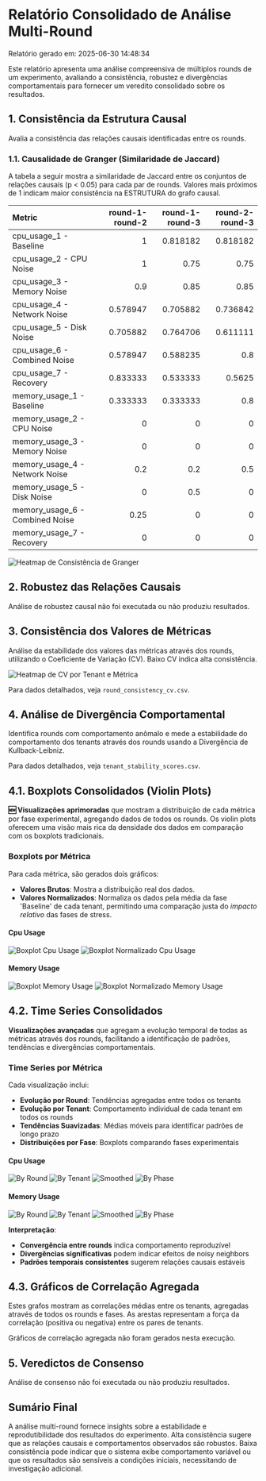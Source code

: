 # Relatório Consolidado de Análise Multi-Round

Relatório gerado em: 2025-06-30 14:48:34

Este relatório apresenta uma análise compreensiva de múltiplos rounds de um experimento, avaliando a consistência, robustez e divergências comportamentais para fornecer um veredito consolidado sobre os resultados.

## 1. Consistência da Estrutura Causal

Avalia a consistência das relações causais identificadas entre os rounds.

### 1.1. Causalidade de Granger (Similaridade de Jaccard)
A tabela a seguir mostra a similaridade de Jaccard entre os conjuntos de relações causais (p < 0.05) para cada par de rounds. Valores mais próximos de 1 indicam maior consistência na ESTRUTURA do grafo causal.

| Metric                          |   round-1-round-2 |   round-1-round-3 |   round-2-round-3 |
|:--------------------------------|------------------:|------------------:|------------------:|
| cpu_usage_1 - Baseline          |          1        |          0.818182 |          0.818182 |
| cpu_usage_2 - CPU Noise         |          1        |          0.75     |          0.75     |
| cpu_usage_3 - Memory Noise      |          0.9      |          0.85     |          0.85     |
| cpu_usage_4 - Network Noise     |          0.578947 |          0.705882 |          0.736842 |
| cpu_usage_5 - Disk Noise        |          0.705882 |          0.764706 |          0.611111 |
| cpu_usage_6 - Combined Noise    |          0.578947 |          0.588235 |          0.8      |
| cpu_usage_7 - Recovery          |          0.833333 |          0.533333 |          0.5625   |
| memory_usage_1 - Baseline       |          0.333333 |          0.333333 |          0.8      |
| memory_usage_2 - CPU Noise      |          0        |          0        |          0        |
| memory_usage_3 - Memory Noise   |          0        |          0        |          0        |
| memory_usage_4 - Network Noise  |          0.2      |          0.2      |          0.5      |
| memory_usage_5 - Disk Noise     |          0        |          0.5      |          0        |
| memory_usage_6 - Combined Noise |          0.25     |          0        |          0        |
| memory_usage_7 - Recovery       |          0        |          0        |          0        |

![Heatmap de Consistência de Granger](./granger_consistency_heatmap.png)

## 2. Robustez das Relações Causais

Análise de robustez causal não foi executada ou não produziu resultados.

## 3. Consistência dos Valores de Métricas

Análise da estabilidade dos valores das métricas através dos rounds, utilizando o Coeficiente de Variação (CV). Baixo CV indica alta consistência.

![Heatmap de CV por Tenant e Métrica](./cv_heatmap_by_tenant_metric.png)

Para dados detalhados, veja `round_consistency_cv.csv`.

## 4. Análise de Divergência Comportamental

Identifica rounds com comportamento anômalo e mede a estabilidade do comportamento dos tenants através dos rounds usando a Divergência de Kullback-Leibniz.

Para dados detalhados, veja `tenant_stability_scores.csv`.

## 4.1. Boxplots Consolidados (Violin Plots)

**🆕 Visualizações aprimoradas** que mostram a distribuição de cada métrica por fase experimental, agregando dados de todos os rounds. Os violin plots oferecem uma visão mais rica da densidade dos dados em comparação com os boxplots tradicionais.

### Boxplots por Métrica
Para cada métrica, são gerados dois gráficos:
- **Valores Brutos**: Mostra a distribuição real dos dados.
- **Valores Normalizados**: Normaliza os dados pela média da fase 'Baseline' de cada tenant, permitindo uma comparação justa do *impacto relativo* das fases de stress.

#### Cpu Usage
![Boxplot Cpu Usage](./boxplots/enhanced_boxplot_cpu_usage.png)
![Boxplot Normalizado Cpu Usage](./boxplots/enhanced_boxplot_cpu_usage_normalized.png)

#### Memory Usage
![Boxplot Memory Usage](./boxplots/enhanced_boxplot_memory_usage.png)
![Boxplot Normalizado Memory Usage](./boxplots/enhanced_boxplot_memory_usage_normalized.png)

## 4.2. Time Series Consolidados

**Visualizações avançadas** que agregam a evolução temporal de todas as métricas através dos rounds, facilitando a identificação de padrões, tendências e divergências comportamentais.

### Time Series por Métrica
Cada visualização inclui:
- **Evolução por Round**: Tendências agregadas entre todos os tenants
- **Evolução por Tenant**: Comportamento individual de cada tenant em todos os rounds
- **Tendências Suavizadas**: Médias móveis para identificar padrões de longo prazo
- **Distribuições por Fase**: Boxplots comparando fases experimentais

#### Cpu Usage
![By Round](./timeseries/consolidated_ts_by_round_cpu_usage.png)
![By Tenant](./timeseries/consolidated_ts_by_tenant_cpu_usage.png)
![Smoothed](./timeseries/consolidated_ts_smoothed_cpu_usage.png)
![By Phase](./timeseries/consolidated_ts_by_phase_cpu_usage.png)

#### Memory Usage
![By Round](./timeseries/consolidated_ts_by_round_memory_usage.png)
![By Tenant](./timeseries/consolidated_ts_by_tenant_memory_usage.png)
![Smoothed](./timeseries/consolidated_ts_smoothed_memory_usage.png)
![By Phase](./timeseries/consolidated_ts_by_phase_memory_usage.png)

**Interpretação**: 
- **Convergência entre rounds** indica comportamento reproduzível
- **Divergências significativas** podem indicar efeitos de noisy neighbors
- **Padrões temporais consistentes** sugerem relações causais estáveis

## 4.3. Gráficos de Correlação Agregada

Estes grafos mostram as correlações médias entre os tenants, agregadas através de todos os rounds e fases. As arestas representam a força da correlação (positiva ou negativa) entre os pares de tenants.

Gráficos de correlação agregada não foram gerados nesta execução.

## 5. Veredictos de Consenso

Análise de consenso não foi executada ou não produziu resultados.

## Sumário Final

A análise multi-round fornece insights sobre a estabilidade e reprodutibilidade dos resultados do experimento. Alta consistência sugere que as relações causais e comportamentos observados são robustos. Baixa consistência pode indicar que o sistema exibe comportamento variável ou que os resultados são sensíveis a condições iniciais, necessitando de investigação adicional.

